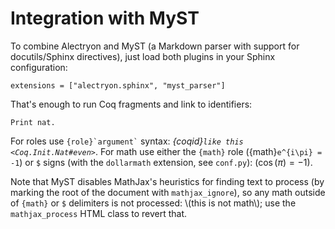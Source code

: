Integration with MyST
=====================

To combine Alectryon and MyST (a Markdown parser with support for docutils/Sphinx directives), just load both plugins in your Sphinx configuration:

    extensions = ["alectryon.sphinx", "myst_parser"]

That's enough to run Coq fragments and link to identifiers:

```{coq} unfold
Print nat.
```

For roles use `` {role}`argument` `` syntax: _{coqid}`like this <Coq.Init.Nat#even>`_.  For math use either the `{math}` role ({math}`e^{i\pi} = -1`) or `$` signs (with the ``dollarmath`` extension, see ``conf.py``): ($\cos(\pi) = -1$).

Note that MyST disables MathJax's heuristics for finding text to process (by marking the root of the document with `mathjax_ignore`), so any math outside of `{math}` or `$` delimiters is not processed: \\(this is not math\\); use the `mathjax_process` HTML class to revert that.
